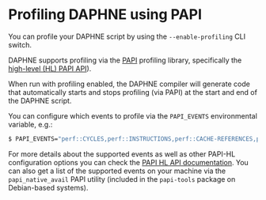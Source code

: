 <!--
Copyright 2023 The DAPHNE Consortium

Licensed under the Apache License, Version 2.0 (the "License");
you may not use this file except in compliance with the License.
You may obtain a copy of the License at

    http://www.apache.org/licenses/LICENSE-2.0

Unless required by applicable law or agreed to in writing, software
distributed under the License is distributed on an "AS IS" BASIS,
WITHOUT WARRANTIES OR CONDITIONS OF ANY KIND, either express or implied.
See the License for the specific language governing permissions and
limitations under the License.
-->

# Profiling DAPHNE using PAPI
You can profile your DAPHNE script by using the ```--enable-profiling``` CLI
switch.

DAPHNE supports profiling via the [PAPI](https://github.com/icl-utk-edu/papi)
profiling library, specifically the
[high-level (HL) PAPI API](https://github.com/icl-utk-edu/papi/wiki/PAPI-HL)).

When run with profiling enabled, the DAPHNE compiler will generate code that
automatically starts and stops profiling (via PAPI) at the start and end of the
DAPHNE script.

You can configure which events to profile via the ```PAPI_EVENTS```
environmental variable, e.g.:
```bash
$ PAPI_EVENTS="perf::CYCLES,perf::INSTRUCTIONS,perf::CACHE-REFERENCES,perf::CACHE MISSES,perf::BRANCHES,perf::BRANCH-MI SSES" PAPI_REPORT=1 ./daphne --enable-profiling script.daph
```

For more details about the supported events as well as other PAPI-HL configuration
options you can check the
[PAPI HL API documentation](https://github.com/icl-utk-edu/papi/wiki/PAPI-HL#overview-of-environment-variables).
You can also get a list of the supported events on your machine via the
```papi_native_avail``` PAPI utility (included in the ```papi-tools``` package
on Debian-based systems).
